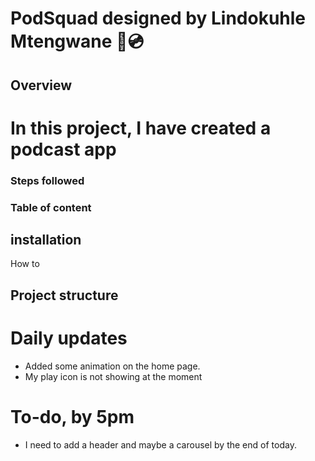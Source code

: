 # PodSquad designed by Lindokuhle Mtengwane 🎵💿

## Overview

# In this project, I have created a podcast app

### Steps followed

### Table of content

## installation

How to

## Project structure

# Daily updates

- Added some animation on the home page.
- My play icon is not showing at the moment

# To-do, by 5pm

- I need to add a header and maybe a carousel by the end of today.

